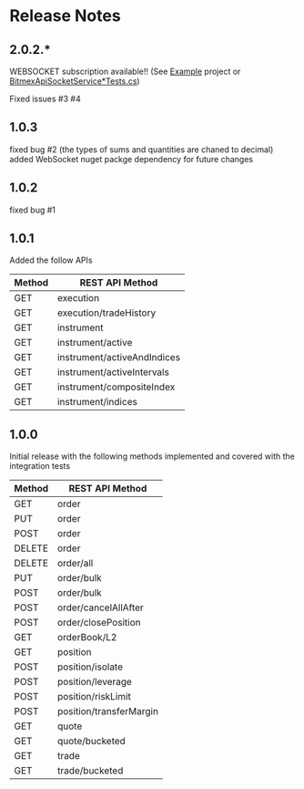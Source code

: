 # Release Notes

## 2.0.2.*

WEBSOCKET subscription available!! (See [Example](https://github.com/semashkinvg/Bitmex.NET/tree/master/Bitmex.NET.Example) project or [BitmexApiSocketService*Tests.cs](https://github.com/semashkinvg/Bitmex.NET/blob/master/Bitmex.NET.IntegrationTests/Tests/))

Fixed issues #3 #4

## 1.0.3
fixed bug #2 (the types of sums and quantities are chaned to decimal)
added WebSocket nuget packge dependency for future changes

## 1.0.2
fixed bug #1

## 1.0.1
Added the follow APIs

Method|REST API Method
------------|------------
GET|execution
GET|execution/tradeHistory
GET|instrument
GET|instrument/active
GET|instrument/activeAndIndices
GET|instrument/activeIntervals
GET|instrument/compositeIndex
GET|instrument/indices


## 1.0.0
Initial release with the following methods implemented and covered with the integration tests


Method|REST API Method
------------|------------
GET |order
PUT |order
POST |order
DELETE |order
DELETE |order/all
PUT |order/bulk
POST |order/bulk
POST |order/cancelAllAfter
POST |order/closePosition
GET |orderBook/L2|yes
GET |position|yes
POST |position/isolate
POST |position/leverage
POST |position/riskLimit
POST |position/transferMargin
GET |quote
GET |quote/bucketed
GET |trade
GET |trade/bucketed
